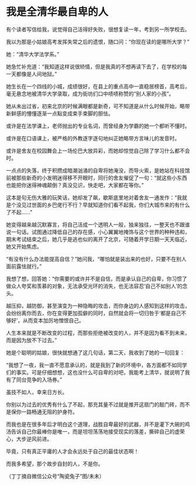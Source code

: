 # 我是全清华最自卑的人

有个读者写信给我，说觉得自己活得好失败，很想复读一年，考到另一所学校去。 

我以为那是小姑娘高考发挥失常之后的遗恨，随口问：“你现在读的是哪所大学？” 

她：“清华大学法学系。” 

她急忙补充道：“我知道这样说很矫情，但是我真的不想再读下去了，在学校的每一天都像是人间地狱。” 

她生长在一个四线的小城，成绩很好，在县上的重点高中一直稳居榜首，高考后，毫无悬念地被清华大学录取，成为街坊们口中啧啧称赞的“别人家的小孩”。 

她从未出过省，初来北京的时候满眼都是新奇，可不知道是从什么时候开始，略带新鲜感的懵懂逐渐一点點变成束手束脚的胆怯。 

或许是在法学课上，老师抛出的专业名词，而曾经身为学霸的她一个都听不懂时。 

或许是在口语课上，被严格的外教逐字逐句地纠正她略带方言味儿的发音时。 

或许是舍友在校园舞会上一场伦巴大放异彩，而她却惊觉自己除了学习什么都不会时。 

一点点的失落，终于积攒成暗潮汹涌的自卑将她淹没，而导火索，是她站在科技馆前被那些新奇的小发明迷得移不开眼时，同行的舍友催促了一句：“就这些小东西也能把你迷得神魂颠倒？真没见识，快走吧，大家都在等你。” 

这本是句无伤大雅的玩笑话，她却发了飙，歇斯底里地对着舍友一通发作：“我就是个没见过世面的乡巴佬行不行？早就知道你们看不起我，你们大城市来的有什么了不起……” 

她变得越来越沉默寡言，将自己活成一个透明人一般，独来独往，一整天也不跟谁说一句话。试图通过降低自己的存在感，小心翼翼地掩饰与这个世界的种种违和，期末考试结束之后，她几乎是逃也似的离开了北京，可随着开学日期一天天临近，她又开始焦虑。 

“有没有什么办法能提高自信？”她问我，“哪怕就是装出来的也好，只要不在别人面前露怯就行。” 

我想了想，回答她：“你需要的或许并不是自信，而是承认自己的自卑，你习惯了做众人夸奖和羡慕的对象，无法承受光环的消失，也无法容忍‘自己不如别人’的念头。 

越压抑，越防御，甚至演变为一种隐晦的攻击，而你身边的人感知到这样的攻击，会纷纷离你而去，你在变得更加孤僻的同时，自然就会将一切归咎于‘都是自己不够好’，从而变本加厉地憎恨自己。 

人生本来就是不断改变的过程，而那些拒绝被改变的人，并不是因为看不到未来，而是因为放不下过去。” 

她是个聪明的姑娘，很快就想通了这几句话，第二天，我收到了她的一句回复： 

“我想了一夜，我一直不愿意承认的，就是我到了新的环境中，各方面都不如同学们的事实。可是仔细想想，这也没什么可自卑的对吧，我能考上清华，就说明了我有了同台竞争的入场券。” 

虽技不如人，幸来日方长。 

你别以为过去的优秀有什么了不起，那充其量不过就是推开这扇门的敲门砖，而不是保你一路畅通无阻的护身符。 

而我也是在很多年后才明白这个道理，战胜自卑最好的武器，并不是灌下大碗的鸡汤告诉自己你最棒你是唯一，而是坦坦荡荡地接受现实的落差，撕碎自己的虚荣心，大步逆风前进。 

毕竟，只有真正平庸的人才会永远处于自己的最佳状态啊！ 

而我多希望，那个故步自封的人，不是你。 

（丁丁摘自微信公众号“陶瓷兔子”图/未未）